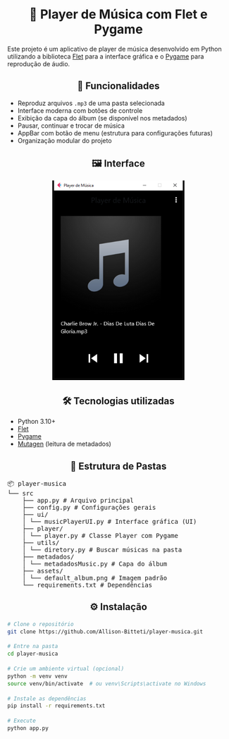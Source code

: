 <h1 align="center">🎵 Player de Música com Flet e Pygame</h1>

Este projeto é um aplicativo de player de música desenvolvido em Python utilizando a biblioteca <a href="https://flet.dev/">Flet</a> para a interface gráfica e o <a href="https://www.pygame.org/docs/">Pygame</a> para reprodução de áudio.

<h2 align="center">🚀 Funcionalidades</h2>

<ul>
    <li>Reproduz arquivos <code>.mp3</code> de uma pasta selecionada</li>
    <li>Interface moderna com botões de controle</li>
    <li>Exibição da capa do álbum (se disponível nos metadados)</li>
    <li>Pausar, continuar e trocar de música</li>
    <li>AppBar com botão de menu (estrutura para configurações futuras)</li>
    <li>Organização modular do projeto</li>
</ul>

<h2 align="center">🖼️ Interface</h2>

<p align="center">
    <img src="assets/preview.png" alt="Preview do App" width="300"/>
</p>

<h2 align="center">🛠️ Tecnologias utilizadas</h2>

<ul>
    <li>Python 3.10+</li>
    <li><a href="https://flet.dev">Flet</a></li>
    <li><a href="https://www.pygame.org/">Pygame</a></li>
    <li><a href="https://mutagen.readthedocs.io/">Mutagen</a> (leitura de metadados)</li>
</ul>

<h2 align="center">📁 Estrutura de Pastas</h2>

<pre>
📦 player-musica
└── src
    ├── app.py # Arquivo principal
    ├── config.py # Configurações gerais
    ├── ui/
    │ └── musicPlayerUI.py # Interface gráfica (UI)
    ├── player/
    │ └── player.py # Classe Player com Pygame
    ├── utils/
    │ └── diretory.py # Buscar músicas na pasta
    ├── metadados/
    │ └── metadadosMusic.py # Capa do álbum
    ├── assets/
    │ └── default_album.png # Imagem padrão
    └── requirements.txt # Dependências
</pre>

<h2 align="center">⚙️ Instalação</h2>

```bash
# Clone o repositório
git clone https://github.com/Allison-Bitteti/player-musica.git

# Entre na pasta
cd player-musica

# Crie um ambiente virtual (opcional)
python -m venv venv
source venv/bin/activate  # ou venv\Scripts\activate no Windows

# Instale as dependências
pip install -r requirements.txt

# Execute
python app.py
